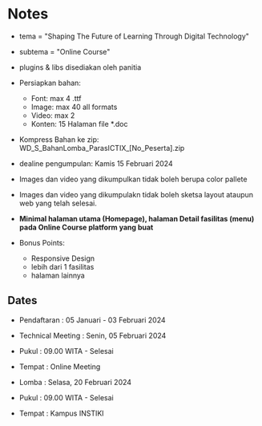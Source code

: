 # Notes
- tema = "Shaping The Future of Learning Through Digital Technology"
- subtema = "Online Course"
- plugins & libs disediakan oleh panitia
- Persiapkan bahan:
    - Font: max 4 .ttf
    - Image: max 40 all formats
    - Video: max 2 
    - Konten: 15 Halaman file *.doc

- Kompress Bahan ke zip: WD_S_BahanLomba_ParasICTIX_[No_Peserta].zip
- dealine pengumpulan: Kamis 15 Februari 2024
- Images dan video yang dikumpulkan tidak boleh berupa color pallete 
- Images dan video yang dikumpulakn tidak boleh sketsa layout ataupun web yang telah selesai. 
- **Minimal halaman utama (Homepage), halaman Detail fasilitas (menu) pada Online Course platform yang buat**
- Bonus Points:
    - Responsive Design 
    - lebih dari 1 fasilitas
    - halaman lainnya 

## Dates
- Pendaftaran       : 05 Januari - 03 Februari 2024

- Technical Meeting : Senin, 05 Februari 2024
- Pukul             : 09.00 WITA - Selesai
- Tempat            : Online Meeting

- Lomba             : Selasa, 20 Februari 2024
- Pukul             : 09.00 WITA - Selesai
- Tempat            : Kampus INSTIKI
